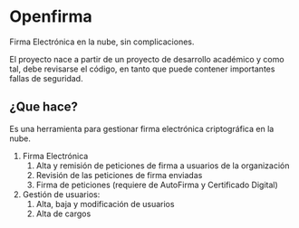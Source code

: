 # Openfirma

Firma Electrónica en la nube, sin complicaciones.

El proyecto nace a partir de un proyecto de desarrollo académico
y como tal, debe revisarse el código, en tanto que puede contener importantes fallas de seguridad.

## ¿Que hace?

Es una herramienta para gestionar firma electrónica
criptográfica en la nube.

1. Firma Electrónica
    1. Alta y remisión de peticiones de firma a usuarios de la organización
    2. Revisión de las peticiones de firma enviadas
    3. Firma de peticiones (requiere de AutoFirma y Certificado Digital)
2. Gestión de usuarios:
    1. Alta, baja y modificación de usuarios
    2. Alta de cargos

